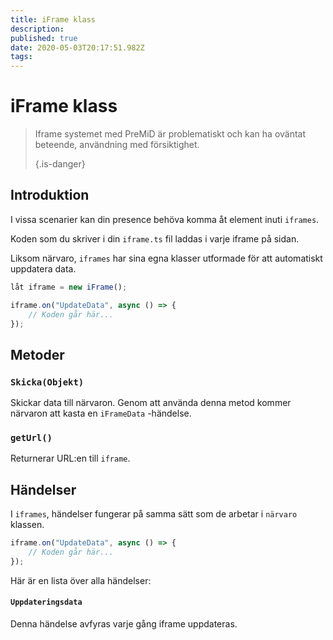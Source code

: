 ```yaml
---
title: iFrame klass
description:
published: true
date: 2020-05-03T20:17:51.982Z
tags:
---
```


# iFrame klass
> Iframe systemet med PreMiD är problematiskt och kan ha oväntat beteende, användning med försiktighet. 
> 
> {.is-danger}

## Introduktion

I vissa scenarier kan din presence behöva komma åt element inuti `iframes`.

Koden som du skriver i din `iframe.ts` fil laddas i varje iframe på sidan.

Liksom närvaro, `iframes` har sina egna klasser utformade för att automatiskt uppdatera data.

```typescript
låt iframe = new iFrame();

iframe.on("UpdateData", async () => {
    // Koden går här...
});
```

## Metoder

### `Skicka(Objekt)`
Skickar data till närvaron. Genom att använda denna metod kommer närvaron att kasta en `iFrameData` -händelse.

### `getUrl()`
Returnerar URL:en till `iframe`.

## Händelser
I `iframes`, händelser fungerar på samma sätt som de arbetar i `närvaro` klassen.

```typescript
iframe.on("UpdateData", async () => {
    // Koden går här...
});
```

Här är en lista över alla händelser:

#### `Uppdateringsdata`

Denna händelse avfyras varje gång iframe uppdateras.